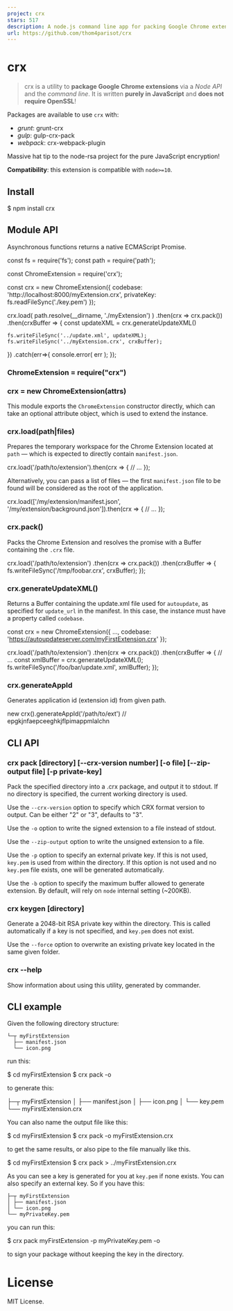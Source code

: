 ```yaml
---
project: crx
stars: 517
description: A node.js command line app for packing Google Chrome extensions.
url: https://github.com/thom4parisot/crx
---
```


crx
===

> crx is a utility to **package Google Chrome extensions** via a _Node API_ and the _command line_. It is written **purely in JavaScript** and **does not require OpenSSL**!

Packages are available to use `crx` with:

-   _grunt_: grunt-crx
-   _gulp_: gulp-crx-pack
-   _webpack_: crx-webpack-plugin

Massive hat tip to the node-rsa project for the pure JavaScript encryption!

**Compatibility**: this extension is compatible with `node>=10`.

Install
-------

$ npm install crx

Module API
----------

Asynchronous functions returns a native ECMAScript Promise.

const fs \= require('fs');
const path \= require('path');

const ChromeExtension \= require('crx');

const crx \= new ChromeExtension({
  codebase: 'http://localhost:8000/myExtension.crx',
  privateKey: fs.readFileSync('./key.pem')
});

crx.load( path.resolve(\_\_dirname, './myExtension') )
  .then(crx \=> crx.pack())
  .then(crxBuffer \=> {
    const updateXML \= crx.generateUpdateXML()

    fs.writeFileSync('../update.xml', updateXML);
    fs.writeFileSync('../myExtension.crx', crxBuffer);
  })
  .catch(err\=>{
    console.error( err );
  });

### ChromeExtension = require("crx")

### crx = new ChromeExtension(attrs)

This module exports the `ChromeExtension` constructor directly, which can take an optional attribute object, which is used to extend the instance.

### crx.load(path|files)

Prepares the temporary workspace for the Chrome Extension located at `path` — which is expected to directly contain `manifest.json`.

crx.load('/path/to/extension').then(crx \=> {
  // ...
});

Alternatively, you can pass a list of files — the first `manifest.json` file to be found will be considered as the root of the application.

crx.load(\['/my/extension/manifest.json', '/my/extension/background.json'\]).then(crx \=> {
  // ...
});

### crx.pack()

Packs the Chrome Extension and resolves the promise with a Buffer containing the `.crx` file.

crx.load('/path/to/extension')
  .then(crx \=> crx.pack())
  .then(crxBuffer \=> {
    fs.writeFileSync('/tmp/foobar.crx', crxBuffer);
  });

### crx.generateUpdateXML()

Returns a Buffer containing the update.xml file used for `autoupdate`, as specified for `update_url` in the manifest. In this case, the instance must have a property called `codebase`.

const crx \= new ChromeExtension({ ..., codebase: 'https://autoupdateserver.com/myFirstExtension.crx' });

crx.load('/path/to/extension')
  .then(crx \=> crx.pack())
  .then(crxBuffer \=> {
    // ...
    const xmlBuffer \= crx.generateUpdateXML();
    fs.writeFileSync('/foo/bar/update.xml', xmlBuffer);
  });

### crx.generateAppId

Generates application id (extension id) from given path.

new crx().generateAppId('/path/to/ext') // epgkjnfaepceeghkjflpimappmlalchn

CLI API
-------

### crx pack \[directory\] \[--crx-version number\] \[-o file\] \[--zip-output file\] \[-p private-key\]

Pack the specified directory into a .crx package, and output it to stdout. If no directory is specified, the current working directory is used.

Use the `--crx-version` option to specify which CRX format version to output. Can be either "2" or "3", defaults to "3".

Use the `-o` option to write the signed extension to a file instead of stdout.

Use the `--zip-output` option to write the unsigned extension to a file.

Use the `-p` option to specify an external private key. If this is not used, `key.pem` is used from within the directory. If this option is not used and no `key.pem` file exists, one will be generated automatically.

Use the `-b` option to specify the maximum buffer allowed to generate extension. By default, will rely on `node` internal setting (~200KB).

### crx keygen \[directory\]

Generate a 2048-bit RSA private key within the directory. This is called automatically if a key is not specified, and `key.pem` does not exist.

Use the `--force` option to overwrite an existing private key located in the same given folder.

### crx --help

Show information about using this utility, generated by commander.

CLI example
-----------

Given the following directory structure:

```
└─┬ myFirstExtension
  ├── manifest.json
  └── icon.png
```

run this:

$ cd myFirstExtension
$ crx pack -o

to generate this:

├─┬ myFirstExtension
│ ├── manifest.json
│ ├── icon.png
│ └── key.pem
└── myFirstExtension.crx

You can also name the output file like this:

$ cd myFirstExtension
$ crx pack -o myFirstExtension.crx

to get the same results, or also pipe to the file manually like this.

$ cd myFirstExtension
$ crx pack \> ../myFirstExtension.crx

As you can see a key is generated for you at `key.pem` if none exists. You can also specify an external key. So if you have this:

```
├─┬ myFirstExtension
│ ├── manifest.json
│ └── icon.png
└── myPrivateKey.pem
```

you can run this:

$ crx pack myFirstExtension -p myPrivateKey.pem -o

to sign your package without keeping the key in the directory.

License
=======

MIT License.
